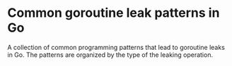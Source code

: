 #  Common goroutine leak patterns in Go

A collection of common programming patterns that lead to goroutine leaks in Go.
The patterns are organized by the type of the leaking operation.
